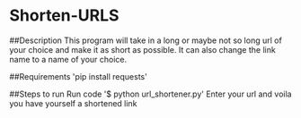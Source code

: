 # Shorten-URLS

##Description
This program will take in a long or maybe not so long url of your choice and make it as short as possible.
It can also change the link name to a name of your choice.

##Requirements
'pip install requests'

##Steps to run
Run code '$ python url_shortener.py'
Enter your url and voila you have yourself a shortened link
